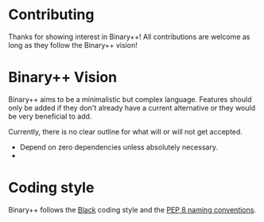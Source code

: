 # Contributing
Thanks for showing interest in Binary++! All contributions are welcome as long as they follow the Binary++ vision!

# Binary++ Vision
Binary++ aims to be a minimalistic but complex language. Features should only be added if they don't already have a current alternative or they would be very beneficial to add.

Currently, there is no clear outline for what will or will not get accepted.

- Depend on zero dependencies unless absolutely necessary.
- 

# Coding style
Binary++ follows the [Black](https://github.com/psf/black) coding style and the [PEP 8 naming conventions](https://www.python.org/dev/peps/pep-0008/#naming-conventions).
